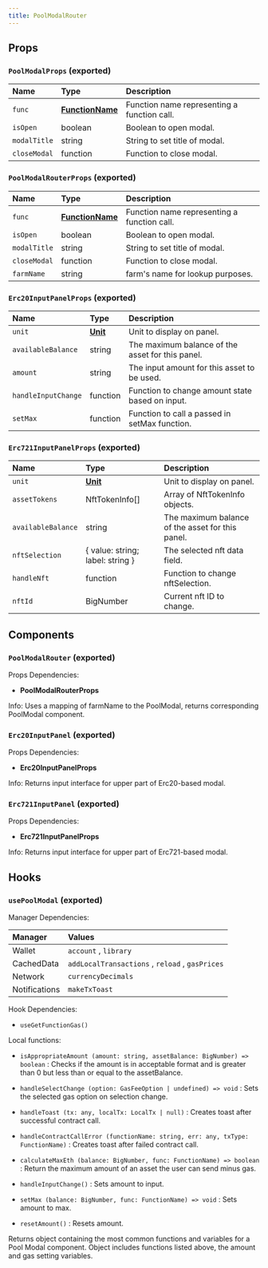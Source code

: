 ```yaml
---
title: PoolModalRouter
---
```


## Props

### `PoolModalProps` (exported)

| Name | Type | Description                                                          |
| :--- | :--- | :------------------------------------------------------------------- |
| `func` | [**FunctionName**](/docs/dev-docs/frontend/constants/enums#functionname-exported) | Function name representing a function call.
| `isOpen` | boolean | Boolean to open modal.
| `modalTitle` | string | String to set title of modal.
| `closeModal` | function | Function to close modal.

### `PoolModalRouterProps` (exported)

| Name | Type | Description                                                          |
| :--- | :--- | :------------------------------------------------------------------- |
| `func` | [**FunctionName**](/docs/dev-docs/frontend/constants/enums#functionname-exported) | Function name representing a function call.
| `isOpen` | boolean | Boolean to open modal.
| `modalTitle` | string | String to set title of modal.
| `closeModal` | function | Function to close modal.
| `farmName` | string | farm's name for lookup purposes.

### `Erc20InputPanelProps` (exported)

| Name | Type | Description                                                          |
| :--- | :--- | :------------------------------------------------------------------- |
| `unit` | [**Unit**](/docs/dev-docs/frontend/constants/enums#unit-exported) | Unit to display on panel.
| `availableBalance` | string | The maximum balance of the asset for this panel.
| `amount` | string | The input amount for this asset to be used.
| `handleInputChange` | function | Function to change amount state based on input.
| `setMax` | function | Function to call a passed in setMax function.

### `Erc721InputPanelProps` (exported)

| Name | Type | Description                                                          |
| :--- | :--- | :------------------------------------------------------------------- |
| `unit` | [**Unit**](/docs/dev-docs/frontend/constants/enums#unit-exported) | Unit to display on panel.
| `assetTokens` | NftTokenInfo[] | Array of NftTokenInfo objects.
| `availableBalance` | string | The maximum balance of the asset for this panel.
| `nftSelection` | { value: string; label: string } | The selected nft data field.
| `handleNft` | function | Function to change nftSelection.
| `nftId` | BigNumber | Current nft ID to change.

## Components

### `PoolModalRouter` (exported)

Props Dependencies:

- **PoolModalRouterProps**

Info: Uses a mapping of farmName to the PoolModal, returns corresponding PoolModal component.

### `Erc20InputPanel` (exported)

Props Dependencies:

- **Erc20InputPanelProps**

Info: Returns input interface for upper part of Erc20-based modal.

### `Erc721InputPanel` (exported)

Props Dependencies:

- **Erc721InputPanelProps**

Info: Returns input interface for upper part of Erc721-based modal.

## Hooks

### `usePoolModal` (exported)

Manager Dependencies:

| Manager | Values                                                          |
| :--- | :------------------------------------------------------------------- |
| Wallet | `account` , `library`
| CachedData | `addLocalTransactions` , `reload` , `gasPrices`
| Network | `currencyDecimals`
| Notifications | `makeTxToast`

Hook Dependencies:

- `useGetFunctionGas()`

Local functions:

- `isAppropriateAmount (amount: string, assetBalance: BigNumber) => boolean` : Checks if the amount is in acceptable format and is greater than 0 but less than or equal to the assetBalance.

- `handleSelectChange (option: GasFeeOption | undefined) => void` : Sets the selected gas option on selection change.

- `handleToast (tx: any, localTx: LocalTx | null)` : Creates toast after successful contract call.

- `handleContractCallError (functionName: string, err: any, txType: FunctionName)` : Creates toast after failed contract call.

- `calculateMaxEth (balance: BigNumber, func: FunctionName) => boolean` : Return the maximum amount of an asset the user can send minus gas.

- `handleInputChange()` : Sets amount to input.

- `setMax (balance: BigNumber, func: FunctionName) => void` : Sets amount to max.

- `resetAmount()` : Resets amount.

Returns object containing the most common functions and variables for a Pool Modal component. Object includes functions listed above, the amount and gas setting variables.